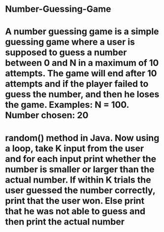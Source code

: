# Number-Guessing-Game
# A number guessing game is a simple guessing game where a user is supposed to guess a number between 0 and N in a maximum of 10 attempts. The game will end after 10 attempts and if the player failed to guess the number, and then he loses the game. Examples: N = 100. Number chosen: 20
# random() method in Java. Now using a loop, take K input from the user and for each input print whether the number is smaller or larger than the actual number. If within K trials the user guessed the number correctly, print that the user won. Else print that he was not able to guess and then print the actual number
